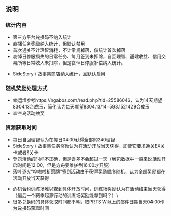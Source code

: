 ## 说明
### 统计内容
- 第三方平台兑换码不纳入统计
- 直播任务奖励纳入统计，但默认禁用
- 首次通关不计理智消耗，不计常规掉落，仅统计首次掉落
- 哀悼日停服损失的日常任务、每月签到未扣除，自回理智、基建收益、信用交易所等日常收入未扣除，但是哀悼日停服补偿纳入统计。
<!-- - 活动代币的获取渠道不纳入统计 -->
- SideStory / 故事集商店纳入统计，且默认启用
### 随机奖励处理方式
- 幸运墙参考https://ngabbs.com/read.php?tid=25586046，认为14天期望8304.13合成玉，简化认为每天期望8304.13/14=593.1521429合成玉
- 森空岛活动抽奖
### 资源获取时间
- 每日自回理智认为在每日04:00获得全部的240理智
- SideStory / 故事集任务奖励认为在活动开放当天获得，即使它要求通关EX关卡或者S关卡
- 登录活动的时间不正确，但是误差不会超过一天（解包数据中一般来说活动开启时间是12:00，但是方舟要维护到16:00才开服）
- 落叶逐火“哗啦啦祈愿牌”签到活动由于获得奖励顺序随机，认为全部奖励都在活动开放当天获得
<!-- - 危机合约任务奖励认为在活动开放当天获得 -->
- 危机合约训练场难以查到具体开放时间，训练场奖励认为在活动结束当天获得（最后一个赛季起源行动的训练场奖励能拿到吗？）\
- 很多兑换码的具体获取时间都不明，取PRTS Wiki上的邮件日期当天04:00作为兑换码获取时间
